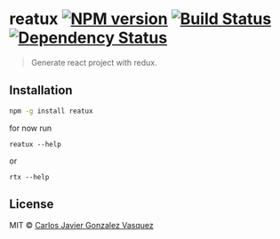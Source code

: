 # reatux [![NPM version][npm-image]][npm-url] [![Build Status][travis-image]][travis-url] [![Dependency Status][daviddm-image]][daviddm-url]

> Generate react project with redux.

## Installation

```bash
npm -g install reatux
```

for now run

```
reatux --help
```

or

```
rtx --help
```

## License

MIT © [Carlos Javier Gonzalez Vasquez]()

[npm-image]: https://badge.fury.io/js/generator-reatux.svg
[npm-url]: https://npmjs.org/package/generator-reatux
[travis-image]: https://travis-ci.org/karurosux/generator-reatux.svg?branch=master
[travis-url]: https://travis-ci.org/karurosux/generator-reatux
[daviddm-image]: https://david-dm.org/karurosux/generator-reatux.svg?theme=shields.io
[daviddm-url]: https://david-dm.org/karurosux/generator-reatux
